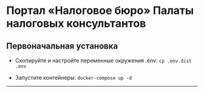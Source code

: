 Портал «Налоговое бюро» Палаты налоговых консультантов
=====================

Первоначальная установка
------------------------

- Скопируйте и настройте переменные окружения .env:
  `cp .env.dist .env`

- Запустите контейнеры:
  `docker-compose up -d`
---